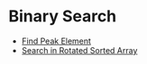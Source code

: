 # Binary Search

- [Find Peak Element](../02.Binary%20Search/01.Find%20Peak%20Element/README.md)
- [Search in Rotated Sorted Array](../02.Binary%20Search/08.Search%20in%20Rotated%20Sorted%20Array/README.md)
